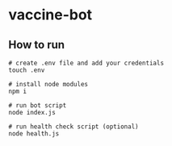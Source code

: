 # vaccine-bot

## How to run
```
# create .env file and add your credentials
touch .env

# install node modules
npm i

# run bot script
node index.js

# run health check script (optional)
node health.js
```
